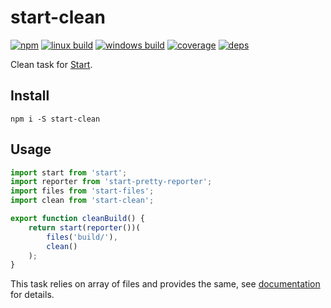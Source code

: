 # start-clean

[![npm](https://img.shields.io/npm/v/start-clean.svg?style=flat-square)](https://www.npmjs.com/package/start-clean)
[![linux build](https://img.shields.io/travis/start-runner/clean.svg?label=linux&style=flat-square)](https://travis-ci.org/start-runner/clean)
[![windows build](https://img.shields.io/appveyor/ci/start-runner/clean.svg?label=windows&style=flat-square)](https://ci.appveyor.com/project/start-runner/clean)
[![coverage](https://img.shields.io/codecov/c/github/start-runner/clean.svg?style=flat-square)](https://codecov.io/github/start-runner/clean)
[![deps](https://img.shields.io/gemnasium/start-runner/clean.svg?style=flat-square)](https://gemnasium.com/start-runner/clean)

Clean task for [Start](https://github.com/start-runner/start).

## Install

```
npm i -S start-clean
```

## Usage

```js
import start from 'start';
import reporter from 'start-pretty-reporter';
import files from 'start-files';
import clean from 'start-clean';

export function cleanBuild() {
    return start(reporter())(
        files('build/'),
        clean()
    );
}
```

This task relies on array of files and provides the same, see [documentation](https://github.com/start-runner/start#readme) for details.
